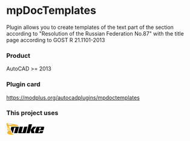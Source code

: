 # mpDocTemplates
Plugin allows you to create templates of the text part of the section according to "Resolution of the Russian Federation No.87" with the title page according to GOST R 21.1101-2013
### Product ###
AutoCAD >= 2013
### Plugin card ###
https://modplus.org/autocadplugins/mpdoctemplates
### This project uses

[<img align="left" src="https://raw.githubusercontent.com/ModPlus-Software/Documentation/master/Images/nuke-logo-small.png" />](https://nuke.build/)
